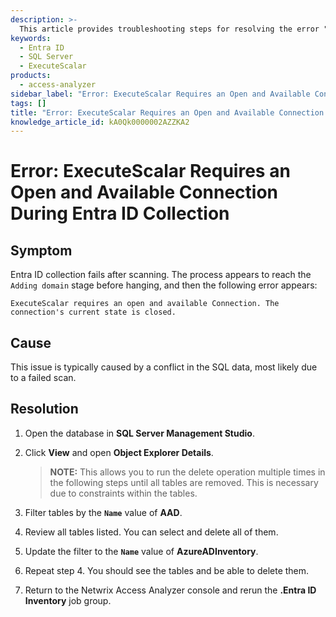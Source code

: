 ```yaml
---
description: >-
  This article provides troubleshooting steps for resolving the error "ExecuteScalar requires an open and available Connection" during Entra ID collection.
keywords:
  - Entra ID
  - SQL Server
  - ExecuteScalar
products:
  - access-analyzer
sidebar_label: "Error: ExecuteScalar Requires an Open and Available Connection"
tags: []
title: "Error: ExecuteScalar Requires an Open and Available Connection During Entra ID Collection"
knowledge_article_id: kA0Qk0000002AZZKA2
---
```


# Error: ExecuteScalar Requires an Open and Available Connection During Entra ID Collection

## Symptom

Entra ID collection fails after scanning. The process appears to reach the `Adding domain` stage before hanging, and then the following error appears:

```
ExecuteScalar requires an open and available Connection. The connection's current state is closed.
```

## Cause

This issue is typically caused by a conflict in the SQL data, most likely due to a failed scan.

## Resolution

1. Open the database in **SQL Server Management Studio**.
2. Click **View** and open **Object Explorer Details**.
   
   > **NOTE:** This allows you to run the delete operation multiple times in the following steps until all tables are removed. This is necessary due to constraints within the tables.

3. Filter tables by the **`Name`** value of **AAD**.
4. Review all tables listed. You can select and delete all of them.
5. Update the filter to the **`Name`** value of **AzureADInventory**.
6. Repeat step 4. You should see the tables and be able to delete them.
7. Return to the Netwrix Access Analyzer console and rerun the **.Entra ID Inventory** job group.